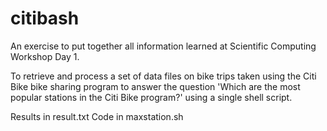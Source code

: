 # citibash
An exercise to put together all information learned at Scientific Computing Workshop Day 1.

To retrieve and process a set of data files on bike trips taken using the Citi Bike bike sharing program to answer the question
'Which are the most popular stations in the Citi Bike program?'
using a single shell script.

Results in result.txt
Code in maxstation.sh
